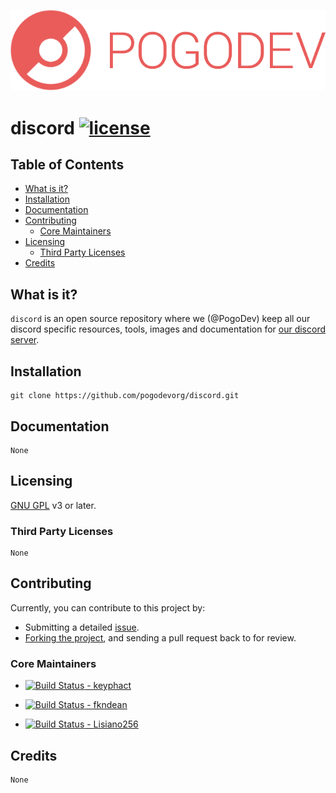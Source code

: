 [![POGODEV](https://github.com/pogodevorg/assets/blob/master/public/img/logo-github.png?raw=true)](https://pogodev.org)

# discord [![license](https://img.shields.io/github/license/pogodevorg/discord.svg?maxAge=2592000?style=flat-square)](https://github.com/pogodevorg/discord/blob/master/LICENSE.md)

## Table of Contents
* [What is it?](#what-is-it)
* [Installation](#installation)
* [Documentation](#documentation)
* [Contributing](#contributing)
  * [Core Maintainers](#core-maintainers)
* [Licensing](#licensing)
  * [Third Party Licenses](#third-party-licenses)
* [Credits](#credits)

## What is it?
`discord` is an open source repository where we (@PogoDev) keep all our discord specific resources, tools, images and documentation for [our discord server](https://discord.pogodev.org).

## Installation
    git clone https://github.com/pogodevorg/discord.git

## Documentation
    None

## Licensing
[GNU GPL](https://github.com/pogodevorg/discord/blob/master/LICENSE) v3 or later.

### Third Party Licenses
    None

## Contributing
Currently, you can contribute to this project by: 
* Submitting a detailed [issue](https://github.com/pogodevorg/discord/issues/new).
* [Forking the project](https://github.com/pogodevorg/discord/fork), and sending a pull request back to for review.

### Core Maintainers

* [![Build Status](https://github.com/keyphact.png?size=36) - keyphact](https://github.com/keyphact)

* [![Build Status](https://github.com/fkndean.png?size=36) - fkndean](https://github.com/fkndean)

* [![Build Status](https://github.com/Lisiano256.png?size=36) - Lisiano256](https://github.com/Lisiano256)

## Credits
    None
